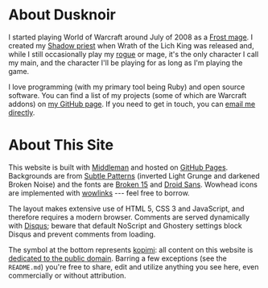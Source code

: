 About Dusknoir
==============

I started playing World of Warcraft around July of 2008 as a [Frost mage](http://us.battle.net/wow/en/character/mannoroth/noisia/). I created my [Shadow priest](http://us.battle.net/wow/en/character/kelthuzad/dusknoir/) when Wrath of the Lich King was released and, while I still occasionally play my [rogue](http://us.battle.net/wow/en/character/illidan/burial/) or mage, it's the only character I call my main, and the character I'll be playing for as long as I'm playing the game.

I love programming (with my primary tool being Ruby) and open source software. You can find a list of my projects (some of which are Warcraft addons) on [my GitHub page](https://github.com/dusknoir). If you need to get in touch, you can [email me directly](mailto:me@dusknoir.net).

About This Site
===============

This website is built with [Middleman](http://middlemanapp.com) and hosted on [GitHub Pages](http://pages.github.com). Backgrounds are from [Subtle Patterns](http://subtlepatterns.com) (inverted Light Grunge and darkened Broken Noise) and the fonts are [Broken 15](http://www.dafont.com/broken15.font) and [Droid Sans](http://www.droidfonts.com/info/droid-sans-fonts/). Wowhead icons are implemented with [wowlinks](https://github.com/dusknoir/wowlinks) --- feel free to borrow.

The layout makes extensive use of HTML 5, CSS 3 and JavaScript, and therefore requires a modern browser. Comments are served dynamically with [Disqus](http://disqus.com); beware that default NoScript and Ghostery settings block Disqus and prevent comments from loading.

The symbol at the bottom represents [kopimi](https://en.wikipedia.org/wiki/Piratbyr%C3%A5n#Kopimi): all content on this website is [dedicated to the public domain](http://unlicense.org/). Barring a few exceptions (see the `README.md`) you're free to share, edit and utilize anything you see here, even commercially or without attribution.
